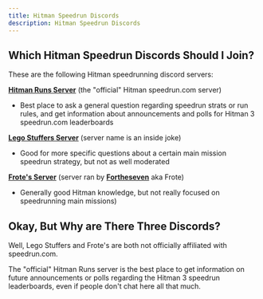 ```yaml
---
title: Hitman Speedrun Discords
description: Hitman Speedrun Discords
---
```


## Which Hitman Speedrun Discords Should I Join?

These are the following Hitman speedrunning discord servers:

**[Hitman Runs Server](https://discord.com/invite/E45wUBnxBT)** (the "official" Hitman speedrun.com server)
* Best place to ask a general question regarding speedrun strats or run rules, and get information about announcements and polls for Hitman 3 speedrun.com leaderboards

**[Lego Stuffers Server](https://discord.gg/WvGmnFcpVM)** (server name is an inside joke)
* Good for more specific questions about a certain main mission speedrun strategy, but not as well moderated

**[Frote's Server](https://discord.com/invite/kVMBEZA)** (server ran by **[Fortheseven](https://www.speedrun.com/user/Fortheseven)** aka Frote)
* Generally good Hitman knowledge, but not really focused on speedrunning main missions)

## Okay, But Why are There Three Discords?
Well, Lego Stuffers and Frote's are both not officially affiliated with speedrun.com. 

The "official" Hitman Runs server is the best place to get information on future announcements or polls regarding the Hitman 3 speedrun leaderboards, even if people don't chat here all that much.